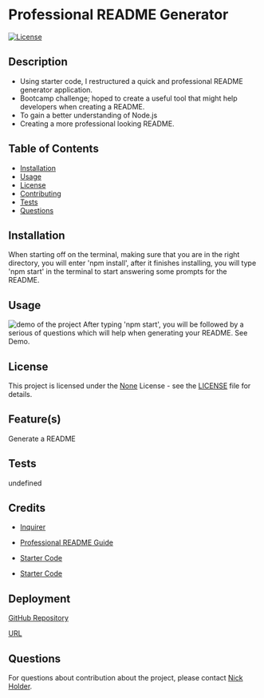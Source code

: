 # Professional README Generator
  
  [![License](https://img.shields.io/badge/License-None-brightgreen.svg)](https://opensource.org/licenses/None)
  
  ## Description
  - Using starter code, I restructured a quick and professional README generator application.
  - Bootcamp challenge; hoped to create a useful tool that might help developers when creating a README.
  - To gain a better understanding of Node.js
  - Creating a more professional looking README.
  
  
  ## Table of Contents
  - [Installation](#installation)
  - [Usage](#usage)
  - [License](#license)
  - [Contributing](#contributing)
  - [Tests](#tests)
  - [Questions](#questions)
  
  ## Installation
  When starting off on the terminal, making sure that you are in the right directory, you will enter 'npm install', after it finishes installing, you will type 'npm start' in the terminal to start answering some prompts for the README.
  
  ## Usage
  ![demo of the project]()
  After typing 'npm start', you will be followed by a serious of questions which will help when generating your README. See Demo.
  
  ## License
  This project is licensed under the [None](https://opensource.org/licenses/None) License - see the [LICENSE](LICENSE) file for details.
  
  ## Feature(s)
  Generate a README
   
  ## Tests
  undefined
  
  ## Credits
  - [Inquirer](https://www.npmjs.com/package/inquirer/v/8.2.4#examples)
  - [Professional README Guide](https://coding-boot-camp.github.io/full-stack/github/professional-readme-guide)

  - [Starter Code](https://github.com/coding-boot-camp/potential-enigma)
  - [Starter Code](https://github.com/Develepor-Dan/Professional-README-Generator)
  
  ## Deployment
  [GitHub Repository](https://github.com/nickholder6425/Professional-README-Generator---Challenge-9)

  [URL](https://nickholder6425.github.io/Professional-README-Generator---Challenge-9/)
  
  ## Questions
  For questions about contribution about the project, please contact [Nick Holder](mailto:ngholder@hotmail.com).